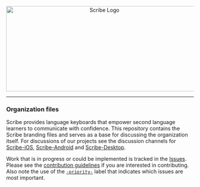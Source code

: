 <div align="center">
  <a href="https://github.com/scribe-org/Organization"><img src="https://raw.githubusercontent.com/scribe-org/Organization/main/logo/ScribeAppLogo.png" width=512 height=230 alt="Scribe Logo"></a>
</div>

---

### Organization files

Scribe provides language keyboards that empower second language learners to communicate with confidence. This repository contains the Scribe branding files and serves as a base for discussing the organization itself. For discussions of our projects see the discussion channels for [Scribe-iOS](https://github.com/scribe-org/Scribe-iOS/discussions), [Scribe-Android](https://github.com/scribe-org/Scribe-Android/discussions) and [Scribe-Desktop](https://github.com/scribe-org/Scribe-Desktop/discussions).

Work that is in progress or could be implemented is tracked in the [Issues](https://github.com/scribe-org/Organization/issues). Please see the [contribution guidelines](https://github.com/scribe-org/Organization/blob/main/CONTRIBUTING.md) if you are interested in contributing. Also note the use of the [`-priority-`](https://github.com/scribe-org/Organization/labels/-priority-) label that indicates which issues are most important.

